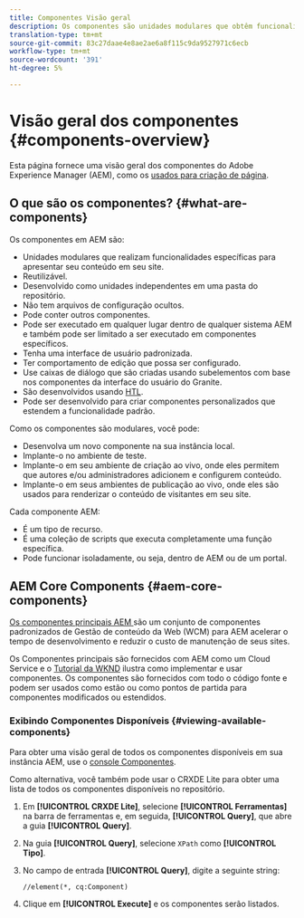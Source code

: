 ```yaml
---
title: Componentes Visão geral
description: Os componentes são unidades modulares que obtêm funcionalidade específica para apresentar seu conteúdo em seu site
translation-type: tm+mt
source-git-commit: 83c27daae4e8ae2ae6a8f115c9da9527971c6ecb
workflow-type: tm+mt
source-wordcount: '391'
ht-degree: 5%

---
```



# Visão geral dos componentes {#components-overview}

Esta página fornece uma visão geral dos componentes do Adobe Experience Manager (AEM), como os [usados para criação de página](/help/sites-cloud/authoring/fundamentals/components.md).

## O que são os componentes? {#what-are-components}

Os componentes em AEM são:

* Unidades modulares que realizam funcionalidades específicas para apresentar seu conteúdo em seu site.
* Reutilizável.
* Desenvolvido como unidades independentes em uma pasta do repositório.
* Não tem arquivos de configuração ocultos.
* Pode conter outros componentes.
* Pode ser executado em qualquer lugar dentro de qualquer sistema AEM e também pode ser limitado a ser executado em componentes específicos.
* Tenha uma interface de usuário padronizada.
* Ter comportamento de edição que possa ser configurado.
* Use caixas de diálogo que são criadas usando subelementos com base nos componentes da interface do usuário do Granite.
* São desenvolvidos usando [HTL](https://docs.adobe.com/content/help/pt-BR/experience-manager-htl/using/overview.html).
* Pode ser desenvolvido para criar componentes personalizados que estendem a funcionalidade padrão.

Como os componentes são modulares, você pode:

* Desenvolva um novo componente na sua instância local.
* Implante-o no ambiente de teste.
* Implante-o em seu ambiente de criação ao vivo, onde eles permitem que autores e/ou administradores adicionem e configurem conteúdo.
* Implante-o em seus ambientes de publicação ao vivo, onde eles são usados para renderizar o conteúdo de visitantes em seu site.

Cada componente AEM:

* É um tipo de recurso.
* É uma coleção de scripts que executa completamente uma função específica.
* Pode funcionar isoladamente, ou seja, dentro de AEM ou de um portal.

## AEM Core Components {#aem-core-components}

[Os componentes principais AEM ](https://docs.adobe.com/content/help/pt-BR/experience-manager-core-components/using/introduction.html) são um conjunto de componentes padronizados de Gestão de conteúdo da Web (WCM) para AEM acelerar o tempo de desenvolvimento e reduzir o custo de manutenção de seus sites.

Os Componentes principais são fornecidos com AEM como um Cloud Service e o [Tutorial da WKND](/help/implementing/developing/introduction/develop-wknd-tutorial.md) ilustra como implementar e usar componentes. Os componentes são fornecidos com todo o código fonte e podem ser usados como estão ou como pontos de partida para componentes modificados ou estendidos.

### Exibindo Componentes Disponíveis {#viewing-available-components}

Para obter uma visão geral de todos os componentes disponíveis em sua instância AEM, use o [console Componentes](/help/sites-cloud/authoring/features/components-console.md).

Como alternativa, você também pode usar o CRXDE Lite para obter uma lista de todos os componentes disponíveis no repositório.

1. Em **[!UICONTROL CRXDE Lite]**, selecione **[!UICONTROL Ferramentas]** na barra de ferramentas e, em seguida, **[!UICONTROL Query]**, que abre a guia **[!UICONTROL Query]**.

1. Na guia **[!UICONTROL Query]**, selecione `XPath` como **[!UICONTROL Tipo]**.

1. No campo de entrada **[!UICONTROL Query]**, digite a seguinte string:

   `//element(*, cq:Component)`

1. Clique em **[!UICONTROL Execute]** e os componentes serão listados.

